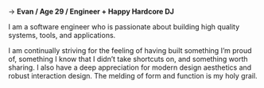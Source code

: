→ **Evan / Age 29 / Engineer + Happy Hardcore DJ**

I am a software engineer who is passionate about building high quality systems, tools, and applications.

I am continually striving for the feeling of having built something I’m proud of, something I know that I didn’t take shortcuts on, and something worth sharing. I also have a deep appreciation for modern design aesthetics and robust interaction design. The melding of form and function is my holy grail.
